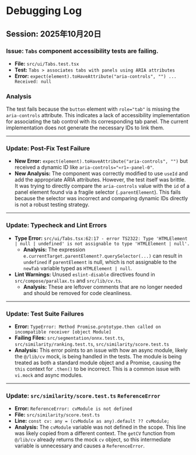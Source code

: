 # Debugging Log

## Session: 2025年10月20日

### Issue: `Tabs` component accessibility tests are failing.

- **File:** `src/ui/Tabs.test.tsx`
- **Test:** `Tabs > associates tabs with panels using ARIA attributes`
- **Error:** `expect(element).toHaveAttribute("aria-controls", "") ... Received: null`

### Analysis

The test fails because the `button` element with `role="tab"` is missing the `aria-controls` attribute. This indicates a lack of accessibility implementation for associating the tab control with its corresponding tab panel. The current implementation does not generate the necessary IDs to link them.

---

### Update: Post-Fix Test Failure

- **New Error:** `expect(element).toHaveAttribute("aria-controls", "")` but received a dynamic ID like `aria-controls="«r1»-panel-0"`.
- **New Analysis:** The component was correctly modified to use `useId` and add the appropriate ARIA attributes. However, the test itself was brittle. It was trying to directly compare the `aria-controls` value with the `id` of a panel element found via a fragile selector (`.parentElement`). This fails because the selector was incorrect and comparing dynamic IDs directly is not a robust testing strategy.

---

### Update: Typecheck and Lint Errors

- **Type Error:** `src/ui/Tabs.tsx:62:17 - error TS2322: Type 'HTMLElement | null | undefined' is not assignable to type 'HTMLElement | null'.`
  - **Analysis:** The expression `e.currentTarget.parentElement?.querySelector(...)` can result in `undefined` if `parentElement` is null, which is not assignable to the `newTab` variable typed as `HTMLElement | null`.
- **Lint Warnings:** Unused `eslint-disable` directives found in `src/compose/parallax.ts` and `src/lib/cv.ts`.
  - **Analysis:** These are leftover comments that are no longer needed and should be removed for code cleanliness.

---

### Update: Test Suite Failures

- **Error:** `TypeError: Method Promise.prototype.then called on incompatible receiver [object Module]`
- **Failing Files:** `src/segmentation/onnx.test.ts`, `src/similarity/ranking.test.ts`, `src/similarity/score.test.ts`
- **Analysis:** This error points to an issue with how an async module, likely the `@/lib/cv` mock, is being handled in the tests. The module is being treated as both a standard module object and a Promise, causing the `this` context for `.then()` to be incorrect. This is a common issue with `vi.mock` and async modules.

---

### Update: `src/similarity/score.test.ts` `ReferenceError`

- **Error:** `ReferenceError: cvModule is not defined`
- **File:** `src/similarity/score.test.ts`
- **Line:** `const cv: any = (cvModule as any).default ?? cvModule;`
- **Analysis:** The `cvModule` variable was not defined in the scope. This line was likely copied from a different context. The `getCV` function from `@/lib/cv` already returns the mock `cv` object, so this intermediate variable is unnecessary and causes a `ReferenceError`.
